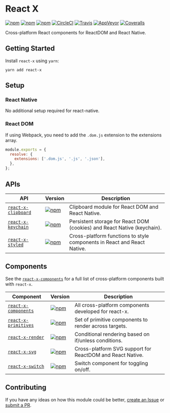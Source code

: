 # React X

[![npm](https://img.shields.io/npm/v/react-x.svg)](https://www.npmjs.com/package/react-x)
[![npm](https://img.shields.io/npm/dt/react-x.svg)](https://www.npmjs.com/package/react-x)
[![npm](https://img.shields.io/npm/l/react-x.svg)](https://github.com/negativetwelve/react-x/blob/master/LICENSE)
[![CircleCI](https://img.shields.io/circleci/project/github/negativetwelve/react-x.svg?label=circle)](https://circleci.com/gh/negativetwelve/react-x)
[![Travis](https://img.shields.io/travis/negativetwelve/react-x.svg?label=travis)](https://travis-ci.org/negativetwelve/react-x)
[![AppVeyor](https://img.shields.io/appveyor/ci/negativetwelve/react-x/master.svg?label=appveyor)](https://ci.appveyor.com/project/negativetwelve/react-x)
[![Coveralls](https://img.shields.io/coveralls/negativetwelve/react-x.svg)](https://coveralls.io/github/negativetwelve/react-x?branch=master)

Cross-platform React components for ReactDOM and React Native.

## Getting Started

Install `react-x` using `yarn`:

```shell
yarn add react-x
```

## Setup

### React Native

No additional setup required for react-native.

### React DOM

If using Webpack, you need to add the `.dom.js` extension to the extensions array.

```javascript
module.exports = {
  resolve: {
    extensions: ['.dom.js', '.js', '.json'],
  },
};
```

## APIs

API | Version | Description
----|---------|------------
[`react-x-clipboard`](/packages/react-x-clipboard) | [![npm](https://img.shields.io/npm/v/react-x-clipboard.svg)][npm-clipboard] | Clipboard module for React DOM and React Native.
[`react-x-keychain`](/packages/react-x-keychain) | [![npm](https://img.shields.io/npm/v/react-x-keychain.svg)][npm-keychain] | Persistent storage for React DOM (cookies) and React Native (keychain).
[`react-x-styled`](/packages/react-x-styled) | [![npm](https://img.shields.io/npm/v/react-x-styled.svg)][npm-styled] | Cross-platform functions to style components in React and React Native.

[npm-clipboard]: https://www.npmjs.com/package/react-x-clipboard
[npm-keychain]: https://www.npmjs.com/package/react-x-keychain
[npm-styled]: https://www.npmjs.com/package/react-x-styled

## Components

See the [`react-x-components`](/packages/react-x-components) for a full list of cross-platform components built with `react-x`.

Component | Version | Description
----------|---------|------------
[`react-x-components`](/packages/react-x-components) | [![npm](https://img.shields.io/npm/v/react-x-components.svg)][npm-components] | All cross-platform components developed for react-x.
[`react-x-primitives`](/packages/react-x-primitives) | [![npm](https://img.shields.io/npm/v/react-x-primitives.svg)][npm-primitives] | Set of primitive components to render across targets.
[`react-x-render`](/packages/react-x-render) | [![npm](https://img.shields.io/npm/v/react-x-render.svg)][npm-render] | Conditional rendering based on if/unless conditions.
[`react-x-svg`](/packages/react-x-svg) | [![npm](https://img.shields.io/npm/v/react-x-svg.svg)][npm-svg] | Cross-platform SVG support for ReactDOM and React Native.
[`react-x-switch`](/packages/react-x-switch) | [![npm](https://img.shields.io/npm/v/react-x-switch.svg)][npm-switch] | Switch component for toggling on/off.

[npm-components]: https://www.npmjs.com/package/react-x-components
[npm-primitives]: https://www.npmjs.com/package/react-x-primitives
[npm-render]: https://www.npmjs.com/package/react-x-render
[npm-svg]: https://www.npmjs.com/package/react-x-svg
[npm-switch]: https://www.npmjs.com/package/react-x-switch

## Contributing

If you have any ideas on how this module could be better, [create an Issue](https://github.com/negativetwelve/react-x/issues) or [submit a PR](https://github.com/negativetwelve/react-x/pulls).
